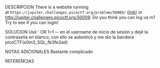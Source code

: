 DESCRIPCION 
 There is a website running at `https://jupiter.challenges.picoctf.org/problem/50009/` ([link](https://jupiter.challenges.picoctf.org/problem/50009/)) or http://jupiter.challenges.picoctf.org:50009. Do you think you can log us in? Try to see if you can login!
 
SOLUCION
Usé ' OR 1=1 -- en el username de inicio de sesión y dejé la contraseña en blanco, con ello se autenticó y me dio la bandera
picoCTF{s0m3_SQL_fb3fe2ad}

NOTAS ADICIONALES
Bastante complicado

REFERENCIAS